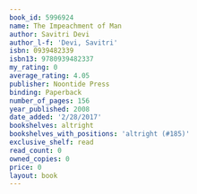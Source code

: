 ```yaml
---
book_id: 5996924
name: The Impeachment of Man
author: Savitri Devi
author_l-f: 'Devi, Savitri'
isbn: 0939482339
isbn13: 9780939482337
my_rating: 0
average_rating: 4.05
publisher: Noontide Press
binding: Paperback
number_of_pages: 156
year_published: 2008
date_added: '2/28/2017'
bookshelves: altright
bookshelves_with_positions: 'altright (#185)'
exclusive_shelf: read
read_count: 0
owned_copies: 0
price: 0
layout: book
---
```

